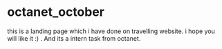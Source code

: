 # octanet_october
this is a landing page which i have done on travelling website. i hope you will like it :) . And its a intern task from octanet.
